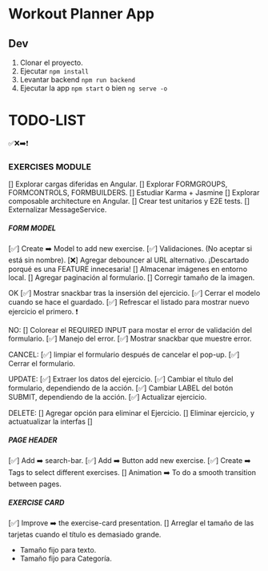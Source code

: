 # Workout Planner App

## Dev

1. Clonar el proyecto.
2. Ejecutar ```npm install```
3. Levantar backend ```npm run backend```
4. Ejecutar la app ```npm start``` o bien ```ng serve -o```

# TODO-LIST

✅❌➡️❗

### EXERCISES MODULE

[] Explorar cargas diferidas en Angular.
[] Explorar FORMGROUPS, FORMCONTROLS, FORMBUILDERS.
[] Estudiar Karma + Jasmine
[] Explorar composable architecture en Angular.
[] Crear test unitarios y E2E tests.
[] Externalizar MessageService.

##### FORM MODEL
[✅] Create ➡️ Model to add new exercise.
[✅] Validaciones. (No aceptar si está sin nombre).
[❌] Agregar debouncer al URL alternativo. ¡Descartado porqué es una FEATURE innecesaria!
[] Almacenar imágenes en entorno local.
[] Agregar paginación al formulario. 
[] Corregir tamaño de la imagen.

  OK
  [✅] Mostrar snackbar tras la insersión del ejercicio. 
  [✅] Cerrar el modelo cuando se hace el guardado.
  [✅] Refrescar el listado para mostrar nuevo ejercicio el primero. ❗
  
  NO:
  [] Colorear el REQUIRED INPUT para mostar el error de validación del formulario. 
  [✅] Manejo del error.
  [✅] Mostrar snackbar que muestre error.

  CANCEL:
  [✅] limpiar el formulario después de cancelar el pop-up.
  [✅] Cerrar el formulario.

  UPDATE:
  [✅] Extraer los datos del ejercicio.
  [✅] Cambiar el título del formulario, dependiendo de la acción.
  [✅] Cambiar LABEL del botón SUBMIT, dependiendo de la acción.
  [✅] Actualizar ejercicio.

  DELETE: 
  [] Agregar opción para eliminar el Ejercicio.
  [] Eliminar ejercicio, y actuatualizar la interfas
  [] 

##### PAGE HEADER
[✅] Add ➡️ search-bar.
[✅] Add ➡️ Button add new exercise.
[✅] Create ➡️ Tags to select different exercises.
[] Animation ➡️ To do a smooth transition between pages.

##### EXERCISE CARD
[✅] Improve ➡️ the exercise-card presentation.
[] Arreglar el tamaño de las tarjetas cuando el título es demasiado grande.
  - Tamaño fijo para texto.
  - Tamaño fijo para Categoría. 

